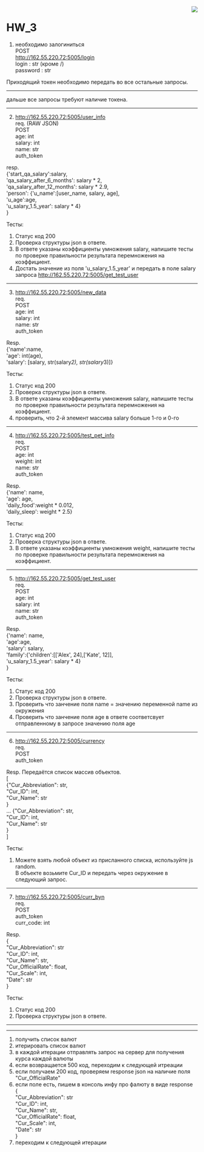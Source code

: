 <img align="right" src="https://media1.giphy.com/media/13HgwGsXF0aiGY/giphy.gif" />

# HW_3

1) необходимо залогиниться  
POST  
http://162.55.220.72:5005/login  
login : str (кроме /)  
password : str  

Приходящий токен необходимо передать во все остальные запросы.  

___
дальше все запросы требуют наличие токена.
___

2) http://162.55.220.72:5005/user_info  
req. (RAW JSON)  
POST  
age: int  
salary: int  
name: str  
auth_token   


resp.  
{'start_qa_salary':salary,  
 'qa_salary_after_6_months': salary * 2,  
 'qa_salary_after_12_months': salary * 2.9,  
 'person': {'u_name':[user_name, salary, age],  
                                'u_age':age,  
                                'u_salary_1.5_year': salary * 4}  
                                }  

Тесты:  
1) Статус код 200  
2) Проверка структуры json в ответе.  
3) В ответе указаны коэффициенты умножения salary, напишите тесты по проверке правильности результата перемножения на коэффициент.  
4) Достать значение из поля 'u_salary_1.5_year' и передать в поле salary запроса http://162.55.220.72:5005/get_test_user  
___

3) http://162.55.220.72:5005/new_data  
req.  
POST  
age: int  
salary: int  
name: str  
auth_token  

Resp.  
{'name':name,  
  'age': int(age),  
  'salary': [salary, str(salary*2), str(salary*3)]}  

Тесты:
1) Статус код 200
2) Проверка структуры json в ответе.
3) В ответе указаны коэффициенты умножения salary, напишите тесты по проверке правильности результата перемножения на коэффициент.
4) проверить, что 2-й элемент массива salary больше 1-го и 0-го
___

4) http://162.55.220.72:5005/test_pet_info  
req.  
POST  
age: int  
weight: int  
name: str  
auth_token  


Resp.  
{'name': name,  
 'age': age,  
 'daily_food':weight * 0.012,  
 'daily_sleep': weight * 2.5}  


Тесты:  
1) Статус код 200  
2) Проверка структуры json в ответе.  
3) В ответе указаны коэффициенты умножения weight, напишите тесты по проверке правильности результата перемножения на коэффициент.  

___

5) http://162.55.220.72:5005/get_test_user  
req.  
POST  
age: int  
salary: int  
name: str  
auth_token  

Resp.  
{'name': name,  
 'age':age,  
 'salary': salary,  
 'family':{'children':[['Alex', 24],['Kate', 12]],  
 'u_salary_1.5_year': salary * 4}  
  }  

Тесты:  
1) Статус код 200  
2) Проверка структуры json в ответе.  
3) Проверить что занчение поля name = значению переменной name из окружения  
4) Проверить что занчение поля age в ответе соответсвует отправленному в запросе значению поля age  

___

6) http://162.55.220.72:5005/currency  
req.  
POST  
auth_token  

Resp. Передаётся список массив объектов.  
[  
{"Cur_Abbreviation": str,  
 "Cur_ID": int,  
 "Cur_Name": str  
}  
…
{"Cur_Abbreviation": str,  
 "Cur_ID": int,  
 "Cur_Name": str  
}  
]  

Тесты:  
1) Можете взять любой объект из присланного списка, используйте js random.  
В объекте возьмите Cur_ID и передать через окружение в следующий запрос.  

 ___

7) http://162.55.220.72:5005/curr_byn  
req.  
POST  
auth_token  
curr_code: int  

Resp.  
{  
    "Cur_Abbreviation": str  
    "Cur_ID": int,  
    "Cur_Name": str,  
    "Cur_OfficialRate": float,  
    "Cur_Scale": int,  
    "Date": str  
}  

Тесты:  
1) Статус код 200  
2) Проверка структуры json в ответе.  


___
***
1) получить список валют  
2) итерировать список валют  
3) в каждой итерации отправлять запрос на сервер для получения курса каждой валюты  
4) если возвращается 500 код, переходим к следующей итреации  
5) если получаем 200 код, проверяем response json на наличие поля "Cur_OfficialRate"  
6) если поле есть, пишем в консоль инфу про фалюту в виде response  
{  
    "Cur_Abbreviation": str  
    "Cur_ID": int,  
    "Cur_Name": str,  
    "Cur_OfficialRate": float,  
    "Cur_Scale": int,  
    "Date": str  
}  
7) переходим к следующей итерации  

